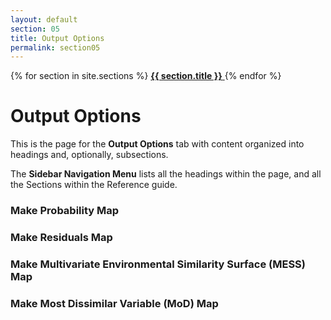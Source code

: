 ```yaml
---
layout: default
section: 05
title: Output Options
permalink: section05
---
```


<!--- Sidebar Navigation Menu --->
<div class="sidenav">
    {% for section in site.sections %}
        <a href="{{site.baseurl}}{{ section.url }}"> <b>{{ section.title }}</b> </a>
    {% endfor %}
</div>

# **Output Options**

This is the page for the **Output Options** tab with content organized into headings and, optionally, subsections.

The **Sidebar Navigation Menu** lists all the headings within the page, and all the Sections within the Reference guide. 

### Make Probability Map

### Make Residuals Map

### Make Multivariate Environmental Similarity Surface (MESS) Map

### Make Most Dissimilar Variable (MoD) Map